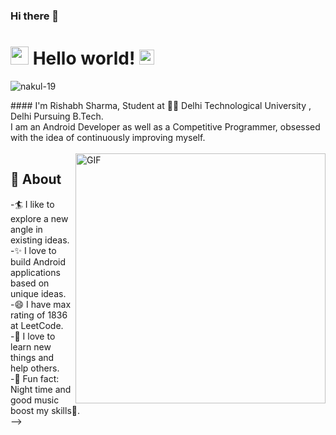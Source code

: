 ### Hi there 👋

# <img src="https://github.com/TheDudeThatCode/TheDudeThatCode/blob/master/Assets/Hi.gif" width="29px"> Hello world!&nbsp;<img src="https://github.com/TheDudeThatCode/TheDudeThatCode/blob/master/Assets/Earth.gif" width="24px"> 
<p align="left"> <img src="https://komarev.com/ghpvc/?username=nakul-19" alt="nakul-19" /> </p>
#### I'm Rishabh Sharma, Student at 👨‍💻 Delhi Technological University , Delhi Pursuing B.Tech. <br>  I am an Android Developer as well as a Competitive Programmer, obsessed with the idea of continuously improving myself.<br>
 <br>
<img align="right" alt="GIF" src="https://physicsgurukul.files.wordpress.com/2019/02/character-1.gif" width="400px" />

## 🧐 About <br>
-🏄‍ I like to explore a new angle in existing ideas.<br>
-✨ I love to build Android applications based on unique ideas.<br>
-😄 I have max rating of 1836 at LeetCode.<br>
-🌱 I love to learn new things and help others.<br>
-🎨 Fun fact: Night time and good music boost my skills🌚.<br>
-->

